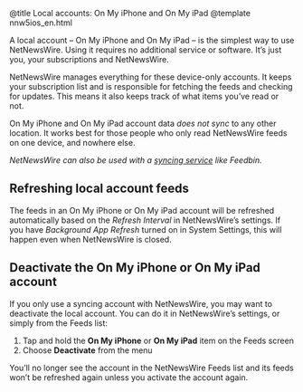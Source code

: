 @title Local accounts: On My iPhone and On My iPad
@template nnw5ios_en.html

A local account – On My iPhone and On My iPad – is the simplest way to use NetNewsWire. Using it requires no additional service or software. It’s just you, your subscriptions and NetNewsWire.

NetNewsWire manages everything for these device-only accounts. It keeps your subscription list and is responsible for fetching the feeds and checking for updates. This means it also keeps track of what items you’ve read or not.

On My iPhone and On My iPad account data *does not sync* to any other location. It works best for those people who only read NetNewsWire feeds on one device, and nowhere else.

*NetNewsWire can also be used with a [syncing service](syncing-accounts) like Feedbin.*


Refreshing local account feeds
------------------------------

The feeds in an On My iPhone or On My iPad account will be refreshed automatically based on the *Refresh Interval* in NetNewsWire’s settings. If you have *Background App Refresh* turned on in System Settings, this will happen even when NetNewsWire is closed.


Deactivate the On My iPhone or On My iPad account
-------------------------------------------------

If you only use a syncing account with NetNewsWire, you may want to  deactivate the local account. You can do it in NetNewsWire’s settings, or simply from the Feeds list:

1. Tap and hold the **On My iPhone** or **On My iPad** item on the Feeds screen
2. Choose **Deactivate** from the menu

You’ll no longer see the account in the NetNewsWire Feeds list and its feeds won’t be refreshed again unless you activate the account again.